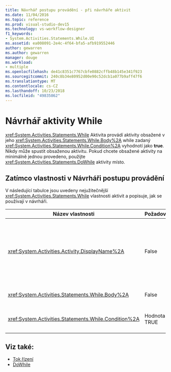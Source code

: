 ```yaml
---
title: Návrhář postupu provádění - při návrháře aktivit
ms.date: 11/04/2016
ms.topic: reference
ms.prod: visual-studio-dev15
ms.technology: vs-workflow-designer
f1_keywords:
- System.Activities.Statements.While.UI
ms.assetid: ea008091-2e4c-4f64-bfa5-afb919552446
author: gewarren
ms.author: gewarren
manager: douge
ms.workload:
- multiple
ms.openlocfilehash: de41c8351c7767cbfe0882cffb48b145e341f923
ms.sourcegitcommit: 240c8b34e80952d00e90c52dcb1a077b9aff47f6
ms.translationtype: MT
ms.contentlocale: cs-CZ
ms.lasthandoff: 10/23/2018
ms.locfileid: "49835862"
---
```

# <a name="while-activity-designer"></a>Návrhář aktivity While

<xref:System.Activities.Statements.While> Aktivita provádí aktivity obsažené v jeho <xref:System.Activities.Statements.While.Body%2A> while zadaný <xref:System.Activities.Statements.While.Condition%2A> vyhodnotí jako **true**. Nikdy může spustit obsaženou aktivitu. Pokud chcete obsažené aktivity na minimálně jednou provedeno, použijte <xref:System.Activities.Statements.DoWhile> aktivity místo.

## <a name="while-properties-in-workflow-designer"></a>Zatímco vlastnosti v Návrháři postupu provádění

V následující tabulce jsou uvedeny nejužitečnější <xref:System.Activities.Statements.While> vlastnosti aktivit a popisuje, jak se používají v návrháři.

|Název vlastnosti|Požadováno|Použití|
|-|--------------|-|
|<xref:System.Activities.Activity.DisplayName%2A>|False|Určuje popisný název <xref:System.Activities.Statements.While> návrháře aktivit v záhlaví. Výchozí hodnota je při. Hodnotu lze upravit v **vlastnosti** okno nebo přímo v hlavičce návrháře aktivit.<br /><br /> I když <xref:System.Activities.Activity.DisplayName%2A> není bezpodmínečně nutné, je osvědčeným postupem je použití jednoho.|
|<xref:System.Activities.Statements.While.Body%2A>|False|Obsahuje aktivity ke spuštění během <xref:System.Activities.Statements.While.Condition%2A> vyhodnotí jako **true**.|
|<xref:System.Activities.Statements.While.Condition%2A>|Hodnota TRUE|Obsahuje výraz jazyka Visual Basic, který je vyhodnocován pro určení, zda aktivitu v <xref:System.Activities.Statements.While.Body%2A> má být provedena.|

## <a name="see-also"></a>Viz také:

- [Tok řízení](../workflow-designer/control-flow-activity-designers.md)
- [DoWhile](../workflow-designer/dowhile-activity-designer.md)